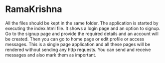 # RamaKrishna

All the files should be kept in the same folder. 
The application is started by executing the index.html file. 
It shows a login page and an option to signup. 
Go to the signup page and provide the required details and an account will be created. 
Then you can go to home page or edit profile or access messages. 
This is a single page application and all these pages will be rendered without sending any http requests. 
You can send and receive messages and also mark them as important.
